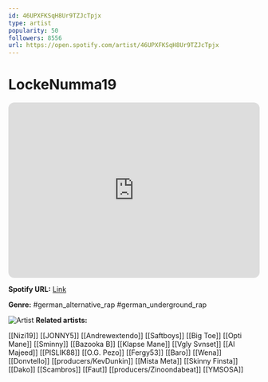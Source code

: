 ```yaml
---
id: 46UPXFKSqH8Ur9TZJcTpjx
type: artist
popularity: 50
followers: 8556
url: https://open.spotify.com/artist/46UPXFKSqH8Ur9TZJcTpjx
---
```

# LockeNumma19

<iframe style="border-radius:12px" src="https://open.spotify.com/embed/artist/46UPXFKSqH8Ur9TZJcTpjx" width="100%" height="352" frameBorder="0" allowfullscreen="" allow="autoplay; clipboard-write; encrypted-media; fullscreen; picture-in-picture" loading="lazy"></iframe>

**Spotify URL:** [Link](https://open.spotify.com/artist/46UPXFKSqH8Ur9TZJcTpjx)

**Genre:**  #german_alternative_rap #german_underground_rap

![Artist](https://i.scdn.co/image/ab6761610000e5eb20b652459df7011acc725096)
**Related artists:**

[[Nizi19]]
[[JONNY5]]
[[Andrewextendo]]
[[Saftboys]]
[[Big Toe]]
[[Opti Mane]]
[[Sminny]]
[[Bazooka B]]
[[Klapse Mane]]
[[Vgly Svnset]]
[[Al Majeed]]
[[PISLIK88]]
[[O.G. Pezo]]
[[Fergy53]]
[[Baro]]
[[Wena]]
[[Donvtello]]
[[producers/KevDunkin]]
[[Mista Meta]]
[[Skinny Finsta]]
[[Dako]]
[[Scambros]]
[[Faut]]
[[producers/Zinoondabeat]]
[[YMSOSA]]
